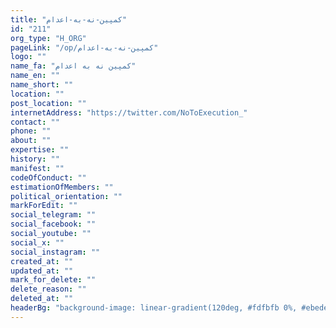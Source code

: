 ```yaml
---
title: "کمپین-نه-به-اعدام"
id: "211"
org_type: "H_ORG"
pageLink: "/op/کمپین-نه-به-اعدام"
logo: ""
name_fa: "کمپین نه به اعدام"
name_en: ""
name_short: ""
location: ""
post_location: ""
internetAddress: "https://twitter.com/NoToExecution_"
contact: ""
phone: ""
about: ""
expertise: ""
history: ""
manifest: ""
codeOfConduct: ""
estimationOfMembers: ""
political_orientation: ""
markForEdit: ""
social_telegram: ""
social_facebook: ""
social_youtube: ""
social_x: ""
social_instagram: ""
created_at: ""
updated_at: ""
mark_for_delete: ""
delete_reason: ""
deleted_at: ""
headerBg: "background-image: linear-gradient(120deg, #fdfbfb 0%, #ebedee 100%);"
---
```

